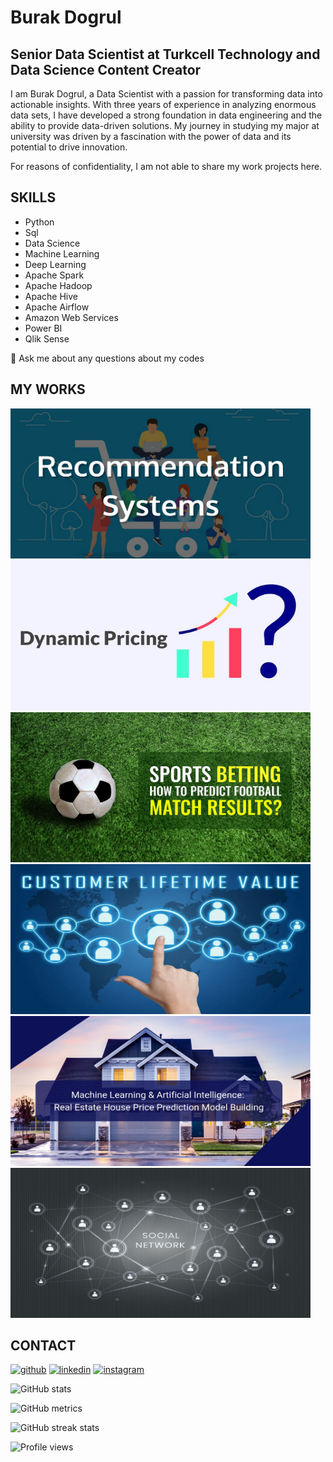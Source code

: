 # Burak Dogrul
## Senior Data Scientist at Turkcell Technology and Data Science Content Creator

I am Burak Dogrul, a Data Scientist with a passion for transforming data into actionable insights. With three years of experience in analyzing enormous data sets, I have developed a strong foundation in data engineering and the ability to provide data-driven solutions. My journey in studying my major at university was driven by a fascination with the power of data and its potential to drive innovation.

For reasons of confidentiality, I am not able to share my work projects here.

## SKILLS
* Python
* Sql
* Data Science
* Machine Learning
* Deep Learning
* Apache Spark
* Apache Hadoop
* Apache Hive
* Apache Airflow
* Amazon Web Services
* Power BI
* Qlik Sense



💬 Ask me about any questions about my codes 

## MY WORKS

[<img src='https://github.com/burakdogrul/burakdogrul/blob/main/recsys.jpeg' height='240' width='480'>](https://github.com/burakdogrul/Overview-of-Recommender-Systems-And-Implementations)
[<img src='https://github.com/burakdogrul/burakdogrul/blob/main/dynamic-pricing.jpg' height='240' width='480'>](https://github.com/burakdogrul/dynamic_pricing)
[<img src='https://github.com/burakdogrul/burakdogrul/blob/main/pred.jpg' height='240' width='480'>](https://github.com/burakdogrul/Predict_LiveMatch_Score)
[<img src='https://github.com/burakdogrul/burakdogrul/blob/main/cltv.webp' height='240' width='480'>](https://github.com/burakdogrul/cltv_via_bg-nbd-gammagamma)
[<img src='https://github.com/burakdogrul/House_Price_Prediction/blob/main/images/houspreice.jpg' height='240' width='480'>](https://github.com/burakdogrul/House_Price_Prediction)
[<img src='https://github.com/burakdogrul/burakdogrul/blob/main/socialnetwork2.jpg' height='240' width='480'>](https://github.com/burakdogrul/transfer_network)

## CONTACT

[<img src='https://cdn.jsdelivr.net/npm/simple-icons@3.0.1/icons/github.svg' alt='github' height='40'>](https://github.com/burakdogrul)  [<img src='https://cdn.jsdelivr.net/npm/simple-icons@3.0.1/icons/linkedin.svg' alt='linkedin' height='40'>](https://www.linkedin.com/in/burakdogrul/) [<img src='https://cdn.jsdelivr.net/npm/simple-icons@3.0.1/icons/instagram.svg' alt='instagram' height='40'>](https://www.instagram.com/burakdogrul/)  

![GitHub stats](https://github-readme-stats.vercel.app/api?username=burakdogrul&show_icons=true)  

![GitHub metrics](https://metrics.lecoq.io/burakdogrul)  

![GitHub streak stats](https://github-readme-streak-stats.herokuapp.com/?user=burakdogrul)  

![Profile views](https://gpvc.arturio.dev/burakdogrul)  
